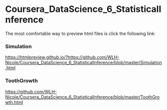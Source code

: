 # Coursera_DataScience_6_StatisticalInference

The most comfortable way to preview html files is click the following link: 

### Simulation
https://htmlpreview.github.io/?https://github.com/WLH-Nicole/Coursera_DataScience_6_StatisticalInference/blob/master/Simulation.html

### ToothGrowth
https://github.com/WLH-Nicole/Coursera_DataScience_6_StatisticalInference/blob/master/ToothGrowth.html
